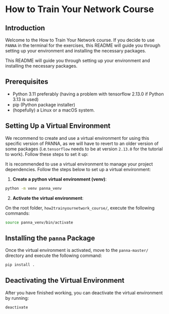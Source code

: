 # How to Train Your Network Course

## Introduction
Welcome to the How to Train Your Network course. If you decide to use `PANNA` in the terminal for the exercises, this README will guide you through setting up your environment and installing the necessary packages. 

This README will guide you through setting up your environment and installing the necessary packages.

## Prerequisites
- Python 3.11 preferably (having a problem with tensorflow 2.13.0 if Python 3.13 is used)
- pip (Python package installer)
- (hopefully) a Linux or a macOS system. 

## Setting Up a Virtual Environment
We recommend to create and use a virtual environment for using this specific version of PANNA, as we will have to revert to an older version of some packages (i.e.`tensorflow` needs to be at version `2.13.0` for the tutorial to work). Follow these steps to set it up: 


It is recommended to use a virtual environment to manage your project dependencies. Follow the steps below to set up a virtual environment:

1. **Create a python virtual environment (venv)**:

```sh
python -m venv panna_venv
```

2. **Activate the virtual environment**:

On the root folder, `how2trainyournetwork_course/`, execute the following commands:

```sh
source panna_venv/bin/activate
```


## Installing the `panna` Package
Once the virtual environment is activated, move to the `panna-master/` directory and execute the following command:

```sh
pip install .
```

## Deactivating the Virtual Environment
After you have finished working, you can deactivate the virtual environment by running:

```sh
deactivate
```

<!-- ## Additional Resources
- [Python Virtual Environments: A Primer](https://realpython.com/python-virtual-environments-a-primer/)
- [panna Documentation](https://panna.readthedocs.io/)

## Contact
For any questions or issues, please contact the course instructor at [instructor@example.com](mailto:instructor@example.com). -->
